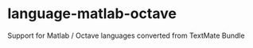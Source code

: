 language-matlab-octave
======================

Support for Matlab / Octave languages converted from TextMate Bundle
